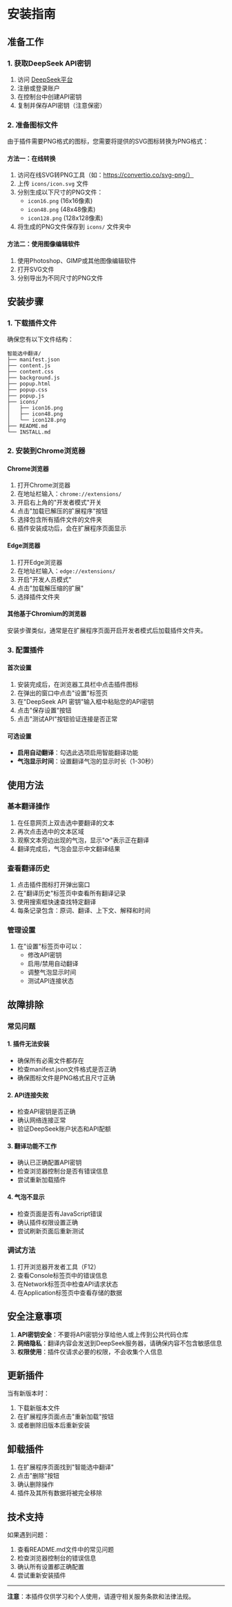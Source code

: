 # 安装指南

## 准备工作

### 1. 获取DeepSeek API密钥
1. 访问 [DeepSeek平台](https://platform.deepseek.com/)
2. 注册或登录账户
3. 在控制台中创建API密钥
4. 复制并保存API密钥（注意保密）

### 2. 准备图标文件
由于插件需要PNG格式的图标，您需要将提供的SVG图标转换为PNG格式：

#### 方法一：在线转换
1. 访问在线SVG转PNG工具（如：https://convertio.co/svg-png/）
2. 上传 `icons/icon.svg` 文件
3. 分别生成以下尺寸的PNG文件：
   - `icon16.png` (16x16像素)
   - `icon48.png` (48x48像素)
   - `icon128.png` (128x128像素)
4. 将生成的PNG文件保存到 `icons/` 文件夹中

#### 方法二：使用图像编辑软件
1. 使用Photoshop、GIMP或其他图像编辑软件
2. 打开SVG文件
3. 分别导出为不同尺寸的PNG文件

## 安装步骤

### 1. 下载插件文件
确保您有以下文件结构：
```
智能选中翻译/
├── manifest.json
├── content.js
├── content.css
├── background.js
├── popup.html
├── popup.css
├── popup.js
├── icons/
│   ├── icon16.png
│   ├── icon48.png
│   └── icon128.png
├── README.md
└── INSTALL.md
```

### 2. 安装到Chrome浏览器

#### Chrome浏览器
1. 打开Chrome浏览器
2. 在地址栏输入：`chrome://extensions/`
3. 开启右上角的"开发者模式"开关
4. 点击"加载已解压的扩展程序"按钮
5. 选择包含所有插件文件的文件夹
6. 插件安装成功后，会在扩展程序页面显示

#### Edge浏览器
1. 打开Edge浏览器
2. 在地址栏输入：`edge://extensions/`
3. 开启"开发人员模式"
4. 点击"加载解压缩的扩展"
5. 选择插件文件夹

#### 其他基于Chromium的浏览器
安装步骤类似，通常是在扩展程序页面开启开发者模式后加载插件文件夹。

### 3. 配置插件

#### 首次设置
1. 安装完成后，在浏览器工具栏中点击插件图标
2. 在弹出的窗口中点击"设置"标签页
3. 在"DeepSeek API 密钥"输入框中粘贴您的API密钥
4. 点击"保存设置"按钮
5. 点击"测试API"按钮验证连接是否正常

#### 可选设置
- **启用自动翻译**：勾选此选项启用智能翻译功能
- **气泡显示时间**：设置翻译气泡的显示时长（1-30秒）

## 使用方法

### 基本翻译操作
1. 在任意网页上双击选中要翻译的文本
2. 再次点击选中的文本区域
3. 观察文本旁边出现的气泡，显示"⟳"表示正在翻译
4. 翻译完成后，气泡会显示中文翻译结果

### 查看翻译历史
1. 点击插件图标打开弹出窗口
2. 在"翻译历史"标签页中查看所有翻译记录
3. 使用搜索框快速查找特定翻译
4. 每条记录包含：原词、翻译、上下文、解释和时间

### 管理设置
1. 在"设置"标签页中可以：
   - 修改API密钥
   - 启用/禁用自动翻译
   - 调整气泡显示时间
   - 测试API连接状态

## 故障排除

### 常见问题

#### 1. 插件无法安装
- 确保所有必需文件都存在
- 检查manifest.json文件格式是否正确
- 确保图标文件是PNG格式且尺寸正确

#### 2. API连接失败
- 检查API密钥是否正确
- 确认网络连接正常
- 验证DeepSeek账户状态和API配额

#### 3. 翻译功能不工作
- 确认已正确配置API密钥
- 检查浏览器控制台是否有错误信息
- 尝试重新加载插件

#### 4. 气泡不显示
- 检查页面是否有JavaScript错误
- 确认插件权限设置正确
- 尝试刷新页面后重新测试

### 调试方法
1. 打开浏览器开发者工具（F12）
2. 查看Console标签页中的错误信息
3. 在Network标签页中检查API请求状态
4. 在Application标签页中查看存储的数据

## 安全注意事项

1. **API密钥安全**：不要将API密钥分享给他人或上传到公共代码仓库
2. **网络隐私**：翻译内容会发送到DeepSeek服务器，请确保内容不包含敏感信息
3. **权限使用**：插件仅请求必要的权限，不会收集个人信息

## 更新插件

当有新版本时：
1. 下载新版本文件
2. 在扩展程序页面点击"重新加载"按钮
3. 或者删除旧版本后重新安装

## 卸载插件

1. 在扩展程序页面找到"智能选中翻译"
2. 点击"删除"按钮
3. 确认删除操作
4. 插件及其所有数据将被完全移除

## 技术支持

如果遇到问题：
1. 查看README.md文件中的常见问题
2. 检查浏览器控制台的错误信息
3. 确认所有设置都正确配置
4. 尝试重新安装插件

---

**注意**：本插件仅供学习和个人使用，请遵守相关服务条款和法律法规。 